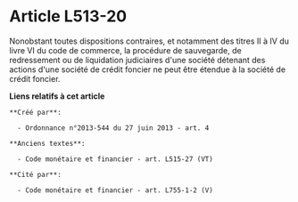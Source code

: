 # Article L513-20

Nonobstant toutes dispositions contraires, et notamment des titres II à IV du livre VI du code de commerce, la procédure de
sauvegarde, de redressement ou de liquidation judiciaires d'une société détenant des actions d'une société de crédit foncier
ne peut être étendue à la société de crédit foncier.

**Liens relatifs à cet article**

	**Créé par**:

	  - Ordonnance n°2013-544 du 27 juin 2013 - art. 4

	**Anciens textes**:

	  - Code monétaire et financier - art. L515-27 (VT)

	**Cité par**:

	  - Code monétaire et financier - art. L755-1-2 (V)
